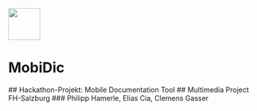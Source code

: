 <img src="https://i.imgur.com/ycP8S0R.png" width="64px" height="64px">
<h1> MobiDic </h1>
## Hackathon-Projekt: Mobile Documentation Tool
## Multimedia Project FH-Salzburg
### Philipp Hamerle, Elias Cia, Clemens Gasser
